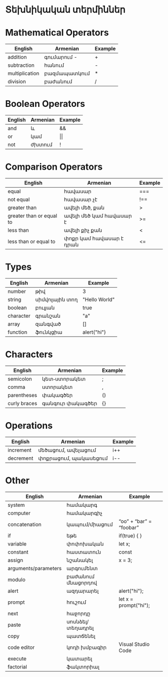 # Տեխնիկական տերմիններ


# Mathematical Operators

| English | Armenian | Example |
| ------ | ------ | ------ |
| addition | գումարում -|  +     |
| subtraction |  հանում | - |
| multiplication | բազմապատկում | * |
| division | բաժանում | / |


# Boolean Operators
| English | Armenian | Example |
| ------ | ------ | ------ |
| and |  և | && |
| or | կամ | \|\| |
| not | ժխտում | ! |


# Comparison Operators
| English | Armenian | Example |
| ------ | ------ | ------ |
| equal |  հավասար | === |
| not equal |  հավասար չէ | !== |
| greater than |  ավելի մեծ, քան | > |
| greater than or equal to |  ավելի մեծ կամ հավասար է | >= |
| less than |  ավելի քիչ քան | < |
| less than or equal to |  փոքր կամ հավասար է դրան | <= |

# Types
| English | Armenian | Example |
| ------ | ------ | ------ |
| number |  թիվ | 3 |
| string |  սիմվոլային տող | "Hello World" |
| boolean |  բուլյան | true |
| character |  գրանշան | "a" |
| array | զանգված | [] |
| function | ֆունկցիա | alert("hi") |


# Characters
| English | Armenian | Example |
| ------ | ------ | ------ |
| semicolon |  կետ֊ստորակետ | ; |
| comma | ստորակետ | , |
| parentheses |  փակագծեր | () |
| curly braces |  գանգուր փակագծեր | {} |


# Operations
| English | Armenian | Example |
| ------ | ------ | ------ |
| increment | մեծացում, ավելացում | i++ |
| decrement | փոքրացում, պակասեցում | i-- |


# Other
| English | Armenian | Example |
| ------ | ------ | ------ |
| system |  համակարգ | |
| computer |  համակարգիչ |
| concatenation | կապում/միացում | “oo” + “bar” = “foobar” |
| if |  եթե | if(true) { } |
| variable |  փոփոխական | let x; |
| constant | հաստատուն | const |
| assign |  նշանակել | x = 3; |
| arguments/parameters | արգումենտ |
| modulo | բաժանում մնացորդով | |
| alert |  ազդարարել | alert("hi"); |
| prompt |  հուշում | let x = prompt("hi"); |
| next |  հաջորդը |
| paste |  սոսնձել/տեղադրել |
| copy |  պատճենել |
| code editor |  կոդի խմբագիր | Visual Studio Code |
| execute |  կատարել |
| factorial | ֆակտորիալ  | |
